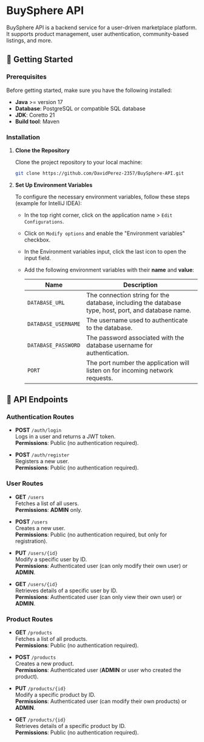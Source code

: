 # BuySphere API  

BuySphere API is a backend service for a user-driven marketplace platform. It supports product management, user authentication, community-based listings, and more.  

## 🚀 Getting Started  

### Prerequisites  
Before getting started, make sure you have the following installed:  
- **Java** >= version 17 
- **Database**: PostgreSQL or compatible SQL database
- **JDK**: Coretto 21
- **Build tool**: Maven

### Installation  

1. **Clone the Repository**

   Clone the project repository to your local machine:
   ```bash
   git clone https://github.com/DavidPerez-2357/BuySphere-API.git

2. **Set Up Environment Variables**

   To configure the necessary environment variables, follow these steps (example for IntelliJ IDEA):

   - In the top right corner, click on the application name > `Edit Configurations`.
   - Click on `Modify options` and enable the "Environment variables" checkbox.
   - In the Environment variables input, click the last icon to open the input field.
   - Add the following environment variables with their **name** and **value**:

   
     | Name                 | Description                                                                                           |
     |----------------------|-------------------------------------------------------------------------------------------------------|
     | `DATABASE_URL`        | The connection string for the database, including the database type, host, port, and database name.   |
     | `DATABASE_USERNAME`   | The username used to authenticate to the database.                                                    |
     | `DATABASE_PASSWORD`   | The password associated with the database username for authentication.                                |
     | `PORT`                | The port number the application will listen on for incoming network requests.                         |


## 🚪 API Endpoints

### Authentication Routes

- **POST** `/auth/login`  
  Logs in a user and returns a JWT token.  
  **Permissions**: Public (no authentication required).

- **POST** `/auth/register`  
  Registers a new user.  
  **Permissions**: Public (no authentication required).

### User Routes  

- **GET** `/users`  
  Fetches a list of all users.  
  **Permissions**: **ADMIN** only.

- **POST** `/users`  
  Creates a new user.  
  **Permissions**: Public (no authentication required, but only for registration).

- **PUT** `/users/{id}`  
  Modify a specific user by ID.  
  **Permissions**: Authenticated user (can only modify their own user) or **ADMIN**.

- **GET** `/users/{id}`  
  Retrieves details of a specific user by ID.  
  **Permissions**: Authenticated user (can only view their own user) or **ADMIN**.

### Product Routes

- **GET** `/products`  
  Fetches a list of all products.  
  **Permissions**: Public (no authentication required).

- **POST** `/products`  
  Creates a new product.  
  **Permissions**: Authenticated user (**ADMIN** or user who created the product).

- **PUT** `/products/{id}`  
  Modify a specific product by ID.  
  **Permissions**: Authenticated user (can modify their own products) or **ADMIN**.

- **GET** `/products/{id}`  
  Retrieves details of a specific product by ID.  
  **Permissions**: Public (no authentication required).
